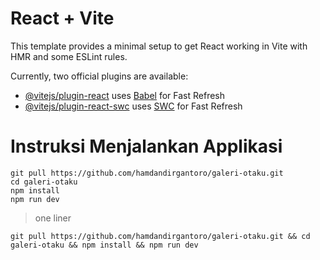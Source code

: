 # React + Vite

This template provides a minimal setup to get React working in Vite with HMR and some ESLint rules.

Currently, two official plugins are available:

- [@vitejs/plugin-react](https://github.com/vitejs/vite-plugin-react/blob/main/packages/plugin-react/README.md) uses [Babel](https://babeljs.io/) for Fast Refresh
- [@vitejs/plugin-react-swc](https://github.com/vitejs/vite-plugin-react-swc) uses [SWC](https://swc.rs/) for Fast Refresh

# Instruksi Menjalankan Applikasi

```
git pull https://github.com/hamdandirgantoro/galeri-otaku.git 
cd galeri-otaku
npm install
npm run dev
```
> one liner
```
git pull https://github.com/hamdandirgantoro/galeri-otaku.git && cd galeri-otaku && npm install && npm run dev
```
